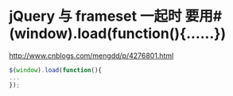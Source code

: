 # jQuery 与 frameset 一起时 要用#(window).load(function(){......})


http://www.cnblogs.com/mengdd/p/4276801.html

```js
$(window).load(function(){
...
});
```